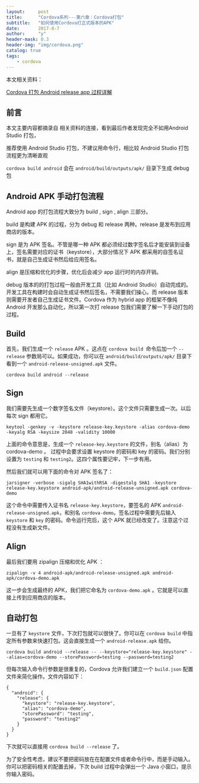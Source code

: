 ```yaml
---
layout:     post
title:      "Cordova系列---第六章：Cordova打包"
subtitle:   "如何使用Cordova打正式版本的APK"
date:       2017-8-7
author:     "y"
header-mask: 0.3
header-img: "img/cordova.png"
catalog: true
tags:
    - cordova
---
```


本文相关资料：

[Cordova 打包 Android release app 过程详解](https://segmentfault.com/a/1190000005177715)


## 前言

本文主要内容都摘录自 相关资料的连接，看到最后作者发现完全不如用Android Studio 打包，


推荐使用 Android Studio 打包，不建议用命令行，相比较 Android Studio 打包流程更为清晰直观


`cordova build android` 会在 `android/build/outputs/apk/` 目录下生成 debug 包


## Android APK 手动打包流程

Android app 的打包流程大致分为 build , sign , align 三部分。

build 是构建 APK 的过程，分为 debug 和 release 两种。release 是发布到应用商店的版本。

sign 是为 APK 签名。不管是哪一种 APK 都必须经过数字签名后才能安装到设备上，签名需要对应的证书（keystore），大部分情况下 APK 都采用的自签名证书，就是自己生成证书然后给应用签名。

align 是压缩和优化的步骤，优化后会减少 app 运行时的内存开销。

debug 版本的的打包过程一般由开发工具（比如 Android Studio）自动完成的。开发工具在构建时会自动生成证书然后签名，不需要我们操心。而 release 版本则需要开发者自己生成证书文件。Cordova 作为 hybrid app 的框架不像纯 Android 开发那么自动化，所以第一次打 release 包我们需要了解一下手动打包的过程。

## Build

首先，我们生成一个 `release` APK 。这点在 `cordova build `命令后加一个 `--release` 参数局可以。如果成功，你可以在 `android/build/outputs/apk/` 目录下看到一个 `android-release-unsigned.apk` 文件。

	cordova build android --release
	
## Sign

我们需要先生成一个数字签名文件（keystore）。这个文件只需要生成一次。以后每次 sign 都用它。

	keytool -genkey -v -keystore release-key.keystore -alias cordova-demo -keyalg RSA -keysize 2048 -validity 10000
	
上面的命令意思是，生成一个 `release-key.keystore` 的文件，别名（alias）为 cordova-demo 。
过程中会要求设置 keystore 的密码和 key 的密码。我们分别设置为 `testing` 和 `testing2`。这四个属性要记牢，下一步有用。

然后我们就可以用下面的命令对 APK 签名了：

	jarsigner -verbose -sigalg SHA1withRSA -digestalg SHA1 -keystore release-key.keystore android-apk/android-release-unsigned.apk cordova-demo
	
这个命令中需要传入证书名 `release-key.keystore`，要签名的 APK `android-release-unsigned.apk`，和别名 `cordova-demo`。签名过程中需要先后输入` keystore` 和 `key` 的密码。命令运行完后，这个 APK 就已经改变了。注意这个过程没有生成新文件。

## Align

最后我们要用 zipalign 压缩和优化 APK ：

	zipalign -v 4 android-apk/android-release-unsigned.apk android-apk/cordova-demo.apk
	

这一步会生成最终的 APK，我们把它命名为 `cordova-demo.apk` 。它就是可以直接上传到应用商店的版本。

## 自动打包

一旦有了 `keystore` 文件，下次打包就可以很快了。你可以在 `cordova build` 中指定所有参数来快速打包。这会直接生成一个 `android-release.apk` 给你。

	cordova build android --release -- --keystore="release-key.keystore" --alias=cordova-demo --storePassword=testing --password=testing2
	
但每次输入命令行参数是很重复的，Cordova 允许我们建立一个 `build.json` 配置文件来简化操作。文件内容如下：

	{
	  "android": {
	    "release": {
	      "keystore": "release-key.keystore",
	      "alias": "cordova-demo",
	      "storePassword": "testing",
	      "password": "testing2"
	    }
	  }
	}
	
下次就可以直接用 `cordova build --release` 了。

为了安全性考虑，建议不要把密码放在在配置文件或者命令行中，而是手动输入。你可以把密码相关的配置去掉，下次 build 过程中会弹出一个 Java 小窗口，提示你输入密码。


